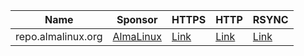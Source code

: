 | Name | Sponsor | HTTPS | HTTP | RSYNC |
| --- | --- | --- | --- | --- |
|repo.almalinux.org|[AlmaLinux](https://www.almalinux.org)|[Link](https://repo.almalinux.org/almalinux/)|[Link](http://repo.almalinux.org/almalinux/)|[Link](rsync://repo.almalinux.org/almalinux)|
